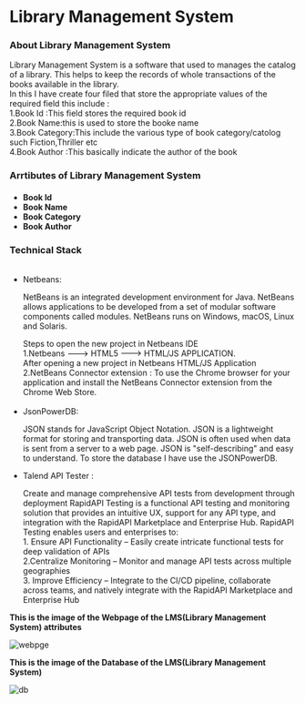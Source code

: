 <h1>Library Management System</h1>

<h3>About Library Management System </h3>
<p>Library Management System is a software that used to manages the catalog of a library.  
  This helps to keep the records of whole transactions of the books available in the library.<br>
  In this I have create four filed that store the appropriate values of the required field this include :
  <br>
  1.Book Id :This field stores the required book id<br>
  2.Book Name:this is used to store the booke name<br>
  3.Book Category:This include the various type of book category/catolog such Fiction,Thriller etc<br>
  4.Book Author :This basically indicate the author of the book<br>
  
</p>
<h3>Arrtibutes of Library Management System</h3>
<h4>
  <ul>
  <li>Book Id</li>
  <li>Book Name</li>
  <li>Book Category</li>
  <li>Book Author</li> 
</ul>
  </h4>
  
  <h3>Technical Stack</h3>
  <ul>
  <br>
  <li>Netbeans:<p>NetBeans is an integrated development environment for Java. NetBeans allows applications to be developed from a set of modular software components called           modules. NetBeans runs on Windows, macOS, Linux and Solaris.</p></li>
   Steps to open the new project in Netbeans IDE<br>
   1.Netbeans ---> HTML5 ---> HTML/JS APPLICATION.<br>
   After opening a new project in Netbeans HTML/JS Application <br>
   2.NetBeans Connector extension  : To use the Chrome browser for your application and install the NetBeans Connector extension from the Chrome Web Store.<br>
  <br>
  <li>JsonPowerDB: <p>JSON stands for JavaScript Object Notation. JSON is a lightweight format for storing and transporting data. JSON is often used when data is sent from a       server to a web page. JSON is "self-describing" and easy to understand. To store the database I have use the JSONPowerDB.</p></li>
  <li>Talend API Tester : <p>Create and manage comprehensive API tests from development through deployment RapidAPI Testing is a functional API testing and monitoring solution that provides an intuitive UX, support for any API type, and integration with the RapidAPI Marketplace and Enterprise Hub. RapidAPI Testing enables users and enterprises to: <br>1. Ensure API Functionality – Easily create intricate functional tests for deep validation of APIs
<br>2.Centralize Monitoring – Monitor and manage API tests across multiple geographies
<br>3. Improve Efficiency – Integrate to the CI/CD pipeline, collaborate across teams, and natively integrate with the RapidAPI Marketplace and Enterprise Hub</p>
  </li>
  </ul>
  

<p><strong>  This is the image of the Webpage of the LMS(Library Management System) attributes</strong></p>

![webpge](https://user-images.githubusercontent.com/45989920/107024678-59a76a80-67ce-11eb-968c-7863d1b8a73e.png)

<p><strong>  This is the image of the Database of the LMS(Library Management System) </strong></p>

![db](https://user-images.githubusercontent.com/45989920/107024801-7f347400-67ce-11eb-8ac4-18cc2d161dee.png)
